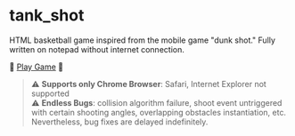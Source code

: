 # tank_shot
HTML basketball game inspired from the mobile game "dunk shot." Fully written on notepad without internet connection.  
  
🏀 [Play Game](<https://sjb565.github.io/tank_shot/>) 🏀


> :warning: **Supports only Chrome Browser**: Safari, Internet Explorer not supported\
> :warning: **Endless Bugs**: collision algorithm failure, shoot event untriggered with certain shooting angles, overlapping obstacles instantiation, etc. Nevertheless, bug fixes are delayed indefinitely.
